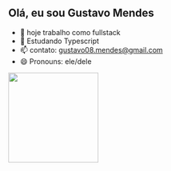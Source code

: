## Olá, eu sou Gustavo Mendes

- 🔭 hoje trabalho como fullstack
- 🌱 Estudando Typescript
- 📫 contato: gustavo08.mendes@gmail.com
- 😄 Pronouns: ele/dele

<div>
<img height="180em" src="https://github-readme-stats.vercel.app/api?username=gumends&show_icons=true&theme=onedark"/>
</div>
